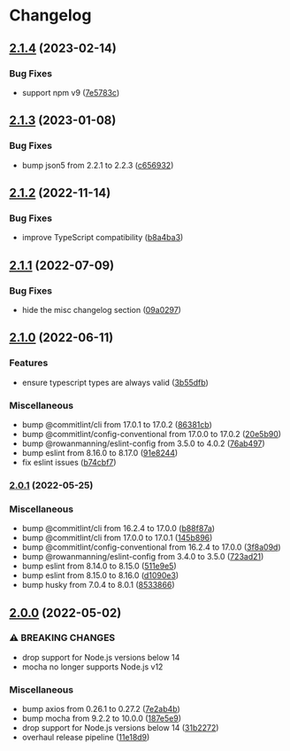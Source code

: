 # Changelog

## [2.1.4](https://github.com/rowanmanning/hijack-express-render/compare/v2.1.3...v2.1.4) (2023-02-14)


### Bug Fixes

* support npm v9 ([7e5783c](https://github.com/rowanmanning/hijack-express-render/commit/7e5783cb12f705f28b2b77fd95d2a8fa59110e97))

## [2.1.3](https://github.com/rowanmanning/hijack-express-render/compare/v2.1.2...v2.1.3) (2023-01-08)


### Bug Fixes

* bump json5 from 2.2.1 to 2.2.3 ([c656932](https://github.com/rowanmanning/hijack-express-render/commit/c656932324ef965606142d4d813fa840d5d99a19))

## [2.1.2](https://github.com/rowanmanning/hijack-express-render/compare/v2.1.1...v2.1.2) (2022-11-14)


### Bug Fixes

* improve TypeScript compatibility ([b8a4ba3](https://github.com/rowanmanning/hijack-express-render/commit/b8a4ba354c402f1c99dd81169f5645c7fde792ab))

## [2.1.1](https://github.com/rowanmanning/hijack-express-render/compare/v2.1.0...v2.1.1) (2022-07-09)


### Bug Fixes

* hide the misc changelog section ([09a0297](https://github.com/rowanmanning/hijack-express-render/commit/09a0297fbed799316d176683852be0a6271e1f39))

## [2.1.0](https://github.com/rowanmanning/hijack-express-render/compare/v2.0.1...v2.1.0) (2022-06-11)


### Features

* ensure typescript types are always valid ([3b55dfb](https://github.com/rowanmanning/hijack-express-render/commit/3b55dfb858ef03c08d37d1ecb08eac4b95ff9add))


### Miscellaneous

* bump @commitlint/cli from 17.0.1 to 17.0.2 ([86381cb](https://github.com/rowanmanning/hijack-express-render/commit/86381cb8e53febbf677e5b079d6e10e935c26162))
* bump @commitlint/config-conventional from 17.0.0 to 17.0.2 ([20e5b90](https://github.com/rowanmanning/hijack-express-render/commit/20e5b90650f5c1c2c82e34d98bb7f47a274ef902))
* bump @rowanmanning/eslint-config from 3.5.0 to 4.0.2 ([76ab497](https://github.com/rowanmanning/hijack-express-render/commit/76ab497ae400378293a78b2e6332ba0bbb3a0360))
* bump eslint from 8.16.0 to 8.17.0 ([91e8244](https://github.com/rowanmanning/hijack-express-render/commit/91e8244fd2e2eac8d051134ecafec244e8aafedb))
* fix eslint issues ([b74cbf7](https://github.com/rowanmanning/hijack-express-render/commit/b74cbf714dc99a5fc0e961451ee69027d6a54185))

### [2.0.1](https://github.com/rowanmanning/hijack-express-render/compare/v2.0.0...v2.0.1) (2022-05-25)


### Miscellaneous

* bump @commitlint/cli from 16.2.4 to 17.0.0 ([b88f87a](https://github.com/rowanmanning/hijack-express-render/commit/b88f87a11cda6e3103fcc0df0e780c26c8cfa728))
* bump @commitlint/cli from 17.0.0 to 17.0.1 ([145b896](https://github.com/rowanmanning/hijack-express-render/commit/145b89656057a22521e2b434ab8810f49cc35c99))
* bump @commitlint/config-conventional from 16.2.4 to 17.0.0 ([3f8a09d](https://github.com/rowanmanning/hijack-express-render/commit/3f8a09dec3f9081ff55a3bfd293e9e36f700dc25))
* bump @rowanmanning/eslint-config from 3.4.0 to 3.5.0 ([723ad21](https://github.com/rowanmanning/hijack-express-render/commit/723ad211b8dc3404deed9620ca1d959e6aa10b7c))
* bump eslint from 8.14.0 to 8.15.0 ([511e9e5](https://github.com/rowanmanning/hijack-express-render/commit/511e9e5c7acd021f63b6f1d85744ca6092aca0dd))
* bump eslint from 8.15.0 to 8.16.0 ([d1090e3](https://github.com/rowanmanning/hijack-express-render/commit/d1090e3e0b3b63332d2986a402a8583030eab033))
* bump husky from 7.0.4 to 8.0.1 ([8533866](https://github.com/rowanmanning/hijack-express-render/commit/8533866fbeb5e804d71d11f3d01c56a4d88b0710))

## [2.0.0](https://github.com/rowanmanning/hijack-express-render/compare/v1.1.0...v2.0.0) (2022-05-02)


### ⚠ BREAKING CHANGES

* drop support for Node.js versions below 14
* mocha no longer supports Node.js v12

### Miscellaneous

* bump axios from 0.26.1 to 0.27.2 ([7e2ab4b](https://github.com/rowanmanning/hijack-express-render/commit/7e2ab4bf1568460e532f58b15dcbb443d847ee68))
* bump mocha from 9.2.2 to 10.0.0 ([187e5e9](https://github.com/rowanmanning/hijack-express-render/commit/187e5e9b10a31bccad9a4670bf26579eeaf6060c))
* drop support for Node.js versions below 14 ([31b2272](https://github.com/rowanmanning/hijack-express-render/commit/31b2272075c3d5fb4feb66db6f6479181682efe6))
* overhaul release pipeline ([11e18d9](https://github.com/rowanmanning/hijack-express-render/commit/11e18d9c0834827d5a140b89fae12fc6dc915884))
